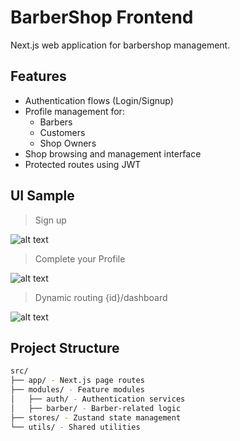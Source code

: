 # BarberShop Frontend

Next.js web application for barbershop management.

## Features
- Authentication flows (Login/Signup)
- Profile management for:
  - Barbers
  - Customers
  - Shop Owners
- Shop browsing and management interface
- Protected routes using JWT

## UI Sample 

> Sign up

![alt text](../public/frontend-img/signup.png)

> Complete your Profile

![alt text](../public/frontend-img/complete-your-profile.png)

> Dynamic routing {id}/dashboard

![alt text](../public/frontend-img/dashboard.png)


## Project Structure

```bash
src/
├── app/ - Next.js page routes
├── modules/ - Feature modules
│   ├── auth/ - Authentication services
│   ├── barber/ - Barber-related logic
├── stores/ - Zustand state management
└── utils/ - Shared utilities
```